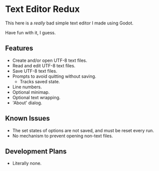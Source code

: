 # Text Editor Redux

This here is a _really_ bad simple text editor I made using Godot.

Have fun with it, I guess.

## Features

- Create and/or open UTF-8 text files.
- Read and edit UTF-8 text files.
- Save UTF-8 text files.
- Prompts to avoid quitting without saving.
  - Tracks saved state.
- Line numbers.
- Optional minimap.
- Optional text wrapping.
- 'About' dialog.

## Known Issues

- The set states of options are not saved, and must be reset every run.
- No mechanism to prevent opening non-text files.

## Development Plans

- Literally none.
